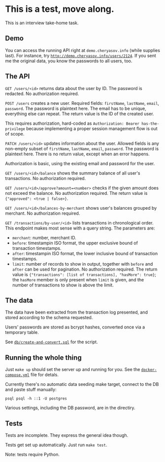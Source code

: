 # This is a test, move along.

This is an interview take-home task.

## Demo

You can access the running API right at `demo.cheryasov.info` (while supplies last).
For instance, try [`http://demo.cheryasov.info/users/2124`](http://demo.cheryasov.info/users/2124).
If you sent me the original data, you know the passwords to all  users, too.

## The API

`GET /users/<id>` returns data about the user by ID.
The password is redacted.
No authorization required.

`POST /users` creates a new user.
Required fields: `firstName`, `lastName`, `email`, `password`.
The password is plaintext here.
The email has to be unique, everything else can repeat.
The return value is the ID of the created user.

This requires authorization, hard-coded as
`Authorization: Bearer has-the-privilege`
because implementing a proper session management flow is out of scope.

`PATCH /users/<id>` updates information about the user.
Allowed fields is any non-empty subset of `firstName`, `lastName`, `email`, `password`.
The password is plaintext here.
There is no return value, except when an error happens.

Authorization is basic, using the existing email and password for the user.

`GET /users/<id>/balance` shows the summary balance of all user's transactions.
No authorization required.

`GET /users/<id>/approve?amount=<number>` checks if the given amount does not exceed the balance.
No authorization required.
The return value is `{"approved": <true | false>}`.

`GET /users/<id>/balances-by-merchant` shows user's balances grouped by merchant.
No authorization required.

`GET /transactions/by-user/<id>` lists transactions in chronological order.
This endpoint makes most sense with a query string. The parameters are:
* `merchant`: number, merchant ID.
* `before`: timestampin ISO format, the upper exclusive bound of transaction timestamps.
* `after`: timestampin ISO format, the lower inclusive bound of transaction timestamps.
* `limit`:  number of records to show in output, together with `before` and `after` can be used for pagination.
No authorization required.
The return value is `{"transactions": [list of transactions], "hasMore": true}`;
the `hasMore` member is only present when `limit` is given, and the number of transactions to show is above the limit.


## The data

The data have been extracted from the transaction log presented, and stored according to the schema requested.

Users' passwords are stored as bcrypt hashes, converted once via a temporary table.

See [`db/create-and-convert.sql`](db/create-and-convert.sql) for the script.

## Running the whole thing

Just `make up` should set the server up and running for you.
See the [`docker-compose.yml`](docker-compose.yml) file for detals.

Currently there's no automatic data seeding make target, connect to the DB and paste stuff manually:
```
psql psql -h ::1 -U postgres
```

Various settings, including the DB password, are in the <config/> directiry.


## Tests

Tests are incomplete. They express the general idea though.

Tests get set up automatically. Just run `make test`.

Note: tests require Python.
